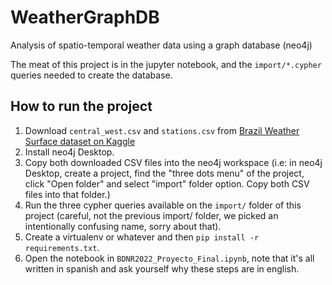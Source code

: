 # WeatherGraphDB
Analysis of spatio-temporal weather data using a graph database (neo4j)

The meat of this project is in the jupyter notebook, and the `import/*.cypher` queries needed to create the database.

## How to run the project
1. Download `central_west.csv` and `stations.csv` from [Brazil Weather Surface dataset on Kaggle](https://www.kaggle.com/datasets/PROPPG-PPG/hourly-weather-surface-brazil-southeast-region)
1. Install neo4j Desktop.
1. Copy both downloaded CSV files into the neo4j workspace (i.e: in neo4j Desktop, create a project, find the "three dots menu" of the project, click "Open folder" and select "import" folder option. Copy both CSV files into that folder.)
1. Run the three cypher queries available on the `import/` folder of this project (careful, not the previous import/ folder, we picked an intentionally confusing name, sorry about that).
1. Create a virtualenv or whatever and then `pip install -r requirements.txt`.
1. Open the notebook in `BDNR2022_Proyecto_Final.ipynb`, note that it's all written in spanish and ask yourself why these steps are in english.
